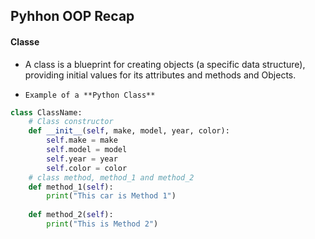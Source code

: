 ## Pyhhon OOP Recap

#### Classe
-  A class is a blueprint for creating objects (a specific data structure), providing initial values for its attributes and methods and Objects.

  - `Example of a **Python Class**`

```python
class ClassName:
    # Class constructor 
    def __init__(self, make, model, year, color):
        self.make = make
        self.model = model
        self.year = year
        self.color = color    
    # class method, method_1 and method_2
    def method_1(self):
        print("This car is Method 1")
        
    def method_2(self):
        print("This is Method 2")
```